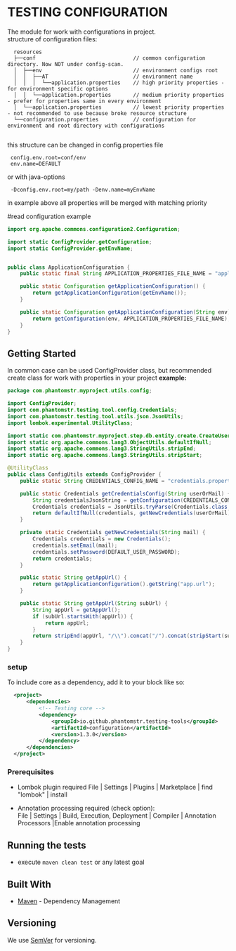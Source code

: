 # TESTING CONFIGURATION

The module for work with configurations in project.  
structure of configuration files:
```text
  resources
  ├──conf                               // common configuration directory. Now NOT under config-scan.
  │  ├──env                             // environment configs root  
  │  │  ├──AT                           // environment name  
  │  │  │  └──application.properties    // high priority properties - for environment specific options
  │  │  └──application.properties       // medium priority properties - prefer for properties same in every environment
  │  └──application.properties          // lowest priority properties - not recommended to use because broke resource structure
  └──configuration.properties           // configuration for environment and root directory with configurations
 
```

this structure can be changed in config.properties file
```properties
 config.env.root=conf/env
 env.name=DEFAULT
```
or with java-options 
```properties
 -Dconfig.env.root=my/path -Denv.name=myEnvName
```
 
in example above all properties will be merged with matching priority

#read configuration example
```java
import org.apache.commons.configuration2.Configuration;

import static ConfigProvider.getConfiguration;
import static ConfigProvider.getEnvName;


public class ApplicationConfiguration {
    public static final String APPLICATION_PROPERTIES_FILE_NAME = "application.properties";

    public static Configuration getApplicationConfiguration() {
        return getApplicationConfiguration(getEnvName());
    }

    public static Configuration getApplicationConfiguration(String env) {
        return getConfiguration(env, APPLICATION_PROPERTIES_FILE_NAME);
    }
}


```

## Getting Started 
In common case can be used ConfigProvider class, but recommended create class for work with properties in your project
**example:**
```java
package com.phantomstr.myproject.utils.config;

import ConfigProvider;
import com.phantomstr.testing.tool.config.Credentials;
import com.phantomstr.testing.tool.utils.json.JsonUtils;
import lombok.experimental.UtilityClass;

import static com.phantomstr.myproject.step.db.entity.create.CreateUserStep.DEFAULT_USER_PASSWORD;
import static org.apache.commons.lang3.ObjectUtils.defaultIfNull;
import static org.apache.commons.lang3.StringUtils.stripEnd;
import static org.apache.commons.lang3.StringUtils.stripStart;

@UtilityClass
public class ConfigUtils extends ConfigProvider {
    public static String CREDENTIALS_CONFIG_NAME = "credentials.properties";

    public static Credentials getCredentialsConfig(String userOrMail) {
        String credentialsJsonString = getConfiguration(CREDENTIALS_CONFIG_NAME).getString(userOrMail);
        Credentials credentials = JsonUtils.tryParse(Credentials.class, credentialsJsonString);
        return defaultIfNull(credentials, getNewCredentials(userOrMail));
    }

    private static Credentials getNewCredentials(String mail) {
        Credentials credentials = new Credentials();
        credentials.setEmail(mail);
        credentials.setPassword(DEFAULT_USER_PASSWORD);
        return credentials;
    }

    public static String getAppUrl() {
        return getApplicationConfiguration().getString("app.url");
    }

    public static String getAppUrl(String subUrl) {
        String appUrl = getAppUrl();
        if (subUrl.startsWith(appUrl)) {
            return appUrl;
        }
        return stripEnd(appUrl, "/\\").concat("/").concat(stripStart(subUrl, "/\\"));
    }
}

```

 
### setup
  To include core as a dependency, add it to your <dependencies> block like so:
  ```xml
    <project>
        <dependencies>
            <!-- Testing core -->
            <dependency>
                <groupId>io.github.phantomstr.testing-tools</groupId>
                <artifactId>configuration</artifactId>
                <version>1.3.0</version>
            </dependency>
        </dependencies>
    </project>
  ```
    
### Prerequisites
- Lombok plugin required
File | Settings | Plugins | Marketplace | find "lombok" | install

- Annotation processing required (check option): <br>
File | Settings | Build, Execution, Deployment | Compiler | Annotation Processors |Enable annotation processing

## Running the tests  
  - execute ```maven clean test``` or any latest goal   

## Built With
* [Maven](https://maven.apache.org/) - Dependency Management

## Versioning

We use [SemVer](http://semver.org/) for versioning.